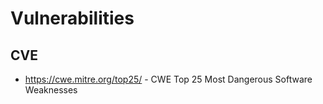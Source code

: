# Vulnerabilities

## CVE
- https://cwe.mitre.org/top25/ - CWE Top 25 Most Dangerous Software Weaknesses